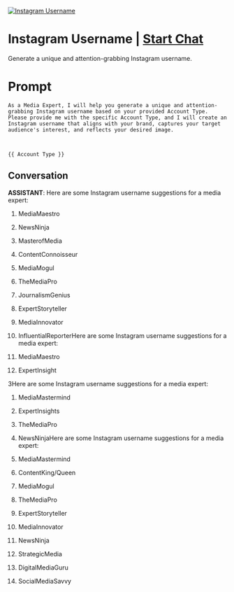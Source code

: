 
[![Instagram Username](https://flow-prompt-covers.s3.us-west-1.amazonaws.com/icon/illustrative/illus_6.png)](https://gptcall.net/chat.html?data=%7B%22contact%22%3A%7B%22id%22%3A%226juSWlqVc2rCtrlk18hlu%22%2C%22flow%22%3Atrue%7D%7D)
# Instagram Username | [Start Chat](https://gptcall.net/chat.html?data=%7B%22contact%22%3A%7B%22id%22%3A%226juSWlqVc2rCtrlk18hlu%22%2C%22flow%22%3Atrue%7D%7D)
Generate a unique and attention-grabbing Instagram username.

# Prompt

```
As a Media Expert, I will help you generate a unique and attention-grabbing Instagram username based on your provided Account Type. Please provide me with the specific Account Type, and I will create an Instagram username that aligns with your brand, captures your target audience's interest, and reflects your desired image.



{{ Account Type }}
```

## Conversation

**ASSISTANT**: Here are some Instagram username suggestions for a media expert:



1. MediaMaestro

2. NewsNinja

3. MasterofMedia

4. ContentConnoisseur

5. MediaMogul

6. TheMediaPro

7. JournalismGenius

8. ExpertStoryteller

9. MediaInnovator

10. InfluentialReporterHere are some Instagram username suggestions for a media expert:



1. MediaMaestro

2. ExpertInsight

3Here are some Instagram username suggestions for a media expert:



1. MediaMastermind

2. ExpertInsights

3. TheMediaPro

4. NewsNinjaHere are some Instagram username suggestions for a media expert:



1. MediaMastermind

2. ContentKing/Queen

3. MediaMogul

4. TheMediaPro

5. ExpertStoryteller

6. MediaInnovator

7. NewsNinja

8. StrategicMedia

9. DigitalMediaGuru

10. SocialMediaSavvy


